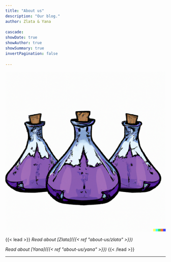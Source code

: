 ```yaml
---
title: "About us"
description: "Our blog."
author: Zlata & Yana

cascade:
showDate: true
showAuthor: true
showSummary: true
invertPagination: false

---
```


![ErlenMeyerFlasks](../erlenmeyer_flasks_violet.png)

{{< lead >}}
_Read about [Zlata]({{< ref "about-us/zlata" >}})_

_Read about [Yana]({{< ref "about-us/yana" >}})_
{{< /lead >}}

---
